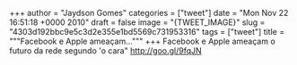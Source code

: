 
+++
author = "Jaydson Gomes"
categories = ["tweet"]
date = "Mon Nov 22 16:51:18 +0000 2010"
draft = false
image = "{TWEET_IMAGE}"
slug = "4303d192bbc9e5c3d2e355e1bd5569c731953316"
tags = ["tweet"]
title = """Facebook  e Apple ameaçam..."""
+++
Facebook  e Apple ameaçam o futuro da rede segundo 'o cara" http://goo.gl/9fqJN
